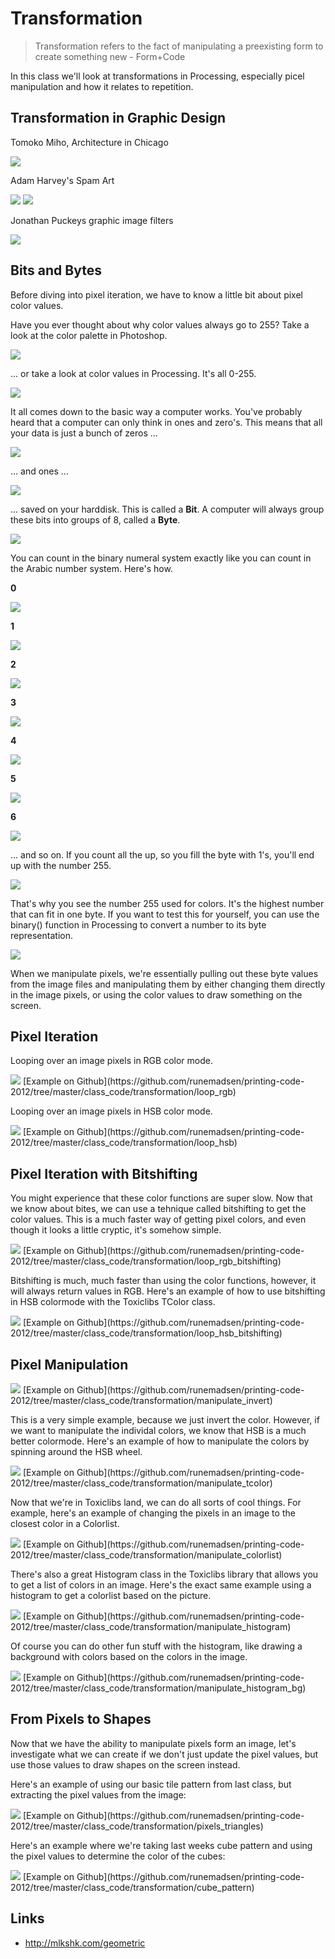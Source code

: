 Transformation
==============

<blockquote data-slideshow="self">
Transformation refers to the fact of manipulating a preexisting form to create something new - Form+Code
</blockquote>

In this class we'll look at transformations in Processing, especially picel manipulation and how it relates to repetition.

Transformation in Graphic Design
--------------------------------

Tomoko Miho, Architecture in Chicago

<img src="http://runemadsen-2012.s3.amazonaws.com/printing-code-2012/transformation/miho_small.jpg" data-slideshow="http://runemadsen-2012.s3.amazonaws.com/printing-code-2012/transformation/miho.jpg" />

Adam Harvey's Spam Art

<img src="http://runemadsen-2012.s3.amazonaws.com/printing-code-2012/transformation/spamart1_small.jpg" data-slideshow="http://runemadsen-2012.s3.amazonaws.com/printing-code-2012/transformation/spamart1.jpg" />

<img src="http://runemadsen-2012.s3.amazonaws.com/printing-code-2012/transformation/spamart2_small.jpg" data-slideshow="http://runemadsen-2012.s3.amazonaws.com/printing-code-2012/transformation/spamart2.jpg" />

Jonathan Puckeys graphic image filters

<img src="http://runemadsen-2012.s3.amazonaws.com/printing-code-2012/intro/puckey_small.jpg" data-slideshow="http://runemadsen-2012.s3.amazonaws.com/printing-code-2012/intro/puckey.jpg" />


Bits and Bytes
--------------

Before diving into pixel iteration, we have to know a little bit about pixel color values.

Have you ever thought about why color values always go to 255? Take a look at the color palette in Photoshop.

<img src="http://runemadsen-2012.s3.amazonaws.com/printing-code-2012/transformation/photoshop_small.jpg" data-slideshow="http://runemadsen-2012.s3.amazonaws.com/printing-code-2012/transformation/photoshop.jpg" />

... or take a look at color values in Processing. It's all 0-255. 

<img src="http://runemadsen-2012.s3.amazonaws.com/printing-code-2012/transformation/processing_small.jpg" data-slideshow="http://runemadsen-2012.s3.amazonaws.com/printing-code-2012/transformation/processing.jpg" />

It all comes down to the basic way a computer works. You've probably heard that a computer can only think in ones and zero's. This means that all your data is just a bunch of zeros ...

<img src="http://runemadsen-2012.s3.amazonaws.com/printing-code-2012/transformation/bit0_small.jpg" data-slideshow="http://runemadsen-2012.s3.amazonaws.com/printing-code-2012/transformation/bit0.jpg" />

... and ones ...

<img src="http://runemadsen-2012.s3.amazonaws.com/printing-code-2012/transformation/bit1_small.jpg" data-slideshow="http://runemadsen-2012.s3.amazonaws.com/printing-code-2012/transformation/bit1.jpg" />

... saved on your harddisk. This is called a **Bit**. A computer will always group these bits into groups of 8, called a **Byte**.

<img src="http://runemadsen-2012.s3.amazonaws.com/printing-code-2012/transformation/bitcount0_small.jpg" data-slideshow="http://runemadsen-2012.s3.amazonaws.com/printing-code-2012/transformation/bitcount0.jpg" />

You can count in the binary numeral system exactly like you can count in the Arabic number system. Here's how.

**0** 

<img src="http://runemadsen-2012.s3.amazonaws.com/printing-code-2012/transformation/bitcount0_small.jpg" data-slideshow="http://runemadsen-2012.s3.amazonaws.com/printing-code-2012/transformation/bitcount0.jpg" />

**1** 

<img src="http://runemadsen-2012.s3.amazonaws.com/printing-code-2012/transformation/bitcount1_small.jpg" data-slideshow="http://runemadsen-2012.s3.amazonaws.com/printing-code-2012/transformation/bitcount1.jpg" />

**2** 

<img src="http://runemadsen-2012.s3.amazonaws.com/printing-code-2012/transformation/bitcount2_small.jpg" data-slideshow="http://runemadsen-2012.s3.amazonaws.com/printing-code-2012/transformation/bitcount2.jpg" />

**3** 

<img src="http://runemadsen-2012.s3.amazonaws.com/printing-code-2012/transformation/bitcount3_small.jpg" data-slideshow="http://runemadsen-2012.s3.amazonaws.com/printing-code-2012/transformation/bitcount3.jpg" />

**4** 

<img src="http://runemadsen-2012.s3.amazonaws.com/printing-code-2012/transformation/bitcount4_small.jpg" data-slideshow="http://runemadsen-2012.s3.amazonaws.com/printing-code-2012/transformation/bitcount4.jpg" />

**5** 

<img src="http://runemadsen-2012.s3.amazonaws.com/printing-code-2012/transformation/bitcount5_small.jpg" data-slideshow="http://runemadsen-2012.s3.amazonaws.com/printing-code-2012/transformation/bitcount5.jpg" />

**6** 

<img src="http://runemadsen-2012.s3.amazonaws.com/printing-code-2012/transformation/bitcount6_small.jpg" data-slideshow="http://runemadsen-2012.s3.amazonaws.com/printing-code-2012/transformation/bitcount6.jpg" />

... and so on. If you count all the up, so you fill the byte with 1's, you'll end up with the number 255.

<img src="http://runemadsen-2012.s3.amazonaws.com/printing-code-2012/transformation/bitcount255_small.jpg" data-slideshow="http://runemadsen-2012.s3.amazonaws.com/printing-code-2012/transformation/bitcount255.jpg" />

That's why you see the number 255 used for colors. It's the highest number that can fit in one byte. If you want to test this for yourself, you can use the binary() function in Processing to convert a number to its byte representation.

<img src="http://runemadsen-2012.s3.amazonaws.com/printing-code-2012/transformation/processing2_small.jpg" data-slideshow="http://runemadsen-2012.s3.amazonaws.com/printing-code-2012/transformation/processing2.jpg" />

When we manipulate pixels, we're essentially pulling out these byte values from the image files and manipulating them by either changing them directly in the image pixels, or using the color values to draw something on the screen.


Pixel Iteration
---------------

Looping over an image pixels in RGB color mode.

<img src="http://runemadsen-2012.s3.amazonaws.com/printing-code-2012/transformation/loop_rgb_small.jpg" data-slideshow="http://runemadsen-2012.s3.amazonaws.com/printing-code-2012/transformation/loop_rgb.jpg" />
[Example on Github](https://github.com/runemadsen/printing-code-2012/tree/master/class_code/transformation/loop_rgb)

Looping over an image pixels in HSB color mode.

<img src="http://runemadsen-2012.s3.amazonaws.com/printing-code-2012/transformation/loop_rgb_small.jpg" data-slideshow="http://runemadsen-2012.s3.amazonaws.com/printing-code-2012/transformation/loop_rgb.jpg" />
[Example on Github](https://github.com/runemadsen/printing-code-2012/tree/master/class_code/transformation/loop_hsb)


Pixel Iteration with Bitshifting
--------------------------------

You might experience that these color functions are super slow. Now that we know about bites, we can use a tehnique called bitshifting to get the color values. This is a much faster way of getting pixel colors, and even though it looks a little cryptic, it's somehow simple.

<img src="http://runemadsen-2012.s3.amazonaws.com/printing-code-2012/transformation/loop_rgb_small.jpg" data-slideshow="http://runemadsen-2012.s3.amazonaws.com/printing-code-2012/transformation/loop_rgb.jpg" />
[Example on Github](https://github.com/runemadsen/printing-code-2012/tree/master/class_code/transformation/loop_rgb_bitshifting)

Bitshifting is much, much faster than using the color functions, however, it will always return values in RGB. Here's an example of how to use bitshifting in HSB colormode with the Toxiclibs TColor class.

<img src="http://runemadsen-2012.s3.amazonaws.com/printing-code-2012/transformation/loop_rgb_small.jpg" data-slideshow="http://runemadsen-2012.s3.amazonaws.com/printing-code-2012/transformation/loop_rgb.jpg" />
[Example on Github](https://github.com/runemadsen/printing-code-2012/tree/master/class_code/transformation/loop_hsb_bitshifting)


Pixel Manipulation
------------------

<img src="http://runemadsen-2012.s3.amazonaws.com/printing-code-2012/transformation/manipulate_invert_small.jpg" data-slideshow="http://runemadsen-2012.s3.amazonaws.com/printing-code-2012/transformation/manipulate_invert.png" />
[Example on Github](https://github.com/runemadsen/printing-code-2012/tree/master/class_code/transformation/manipulate_invert)

This is a very simple example, because we just invert the color. However, if we want to manipulate the individal colors, we know that HSB is a much better colormode. Here's an example of how to manipulate the colors by spinning around the HSB wheel.

<img src="http://runemadsen-2012.s3.amazonaws.com/printing-code-2012/transformation/manipulate_tcolor_small.jpg" data-slideshow="http://runemadsen-2012.s3.amazonaws.com/printing-code-2012/transformation/manipulate_tcolor.png" />
[Example on Github](https://github.com/runemadsen/printing-code-2012/tree/master/class_code/transformation/manipulate_tcolor)

Now that we're in Toxiclibs land, we can do all sorts of cool things. For example, here's an example of changing the pixels in an image to the closest color in a Colorlist.

<img src="http://runemadsen-2012.s3.amazonaws.com/printing-code-2012/transformation/manipulate_colorlist_small.jpg" data-slideshow="http://runemadsen-2012.s3.amazonaws.com/printing-code-2012/transformation/manipulate_colorlist.png" />
[Example on Github](https://github.com/runemadsen/printing-code-2012/tree/master/class_code/transformation/manipulate_colorlist)

There's also a great Histogram class in the Toxiclibs library that allows you to get a list of colors in an image. Here's the exact same example using a histogram to get a colorlist based on the picture.

<img src="http://runemadsen-2012.s3.amazonaws.com/printing-code-2012/transformation/manipulate_histogram_small.jpg" data-slideshow="http://runemadsen-2012.s3.amazonaws.com/printing-code-2012/transformation/manipulate_histogram.png" />
[Example on Github](https://github.com/runemadsen/printing-code-2012/tree/master/class_code/transformation/manipulate_histogram)

Of course you can do other fun stuff with the histogram, like drawing a background with colors based on the colors in the image.

<img src="http://runemadsen-2012.s3.amazonaws.com/printing-code-2012/transformation/manipulate_histogram_bg_small.jpg" data-slideshow="http://runemadsen-2012.s3.amazonaws.com/printing-code-2012/transformation/manipulate_histogram_bg.png" />
[Example on Github](https://github.com/runemadsen/printing-code-2012/tree/master/class_code/transformation/manipulate_histogram_bg)


From Pixels to Shapes
---------------------

Now that we have the ability to manipulate pixels form an image, let's investigate what we can create if we don't just update the pixel values, but use those values to draw shapes on the screen instead.

Here's an example of using our basic tile pattern from last class, but extracting the pixel values from the image:

<img src="http://runemadsen-2012.s3.amazonaws.com/printing-code-2012/transformation/pixels_triangles_small.jpg" data-slideshow="http://runemadsen-2012.s3.amazonaws.com/printing-code-2012/transformation/pixels_triangles.png" />
[Example on Github](https://github.com/runemadsen/printing-code-2012/tree/master/class_code/transformation/pixels_triangles)

Here's an example where we're taking last weeks cube pattern and using the pixel values to determine the color of the cubes:

<img src="http://runemadsen-2012.s3.amazonaws.com/printing-code-2012/transformation/cube_pattern_small.jpg" data-slideshow="http://runemadsen-2012.s3.amazonaws.com/printing-code-2012/transformation/cube_pattern.png" />
[Example on Github](https://github.com/runemadsen/printing-code-2012/tree/master/class_code/transformation/cube_pattern)


Links
-----

* http://mlkshk.com/geometric